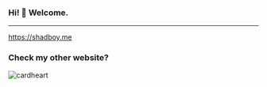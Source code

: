 ### Hi! 👋 Welcome.
___________________________________________________________________________________________________________________________________________________________________________________
https://shadboy.me

### Check my other website?

![cardheart](https://user-images.githubusercontent.com/83667327/132292858-f509f4df-3a23-4c9b-ba3f-75a6959b2c15.png)


